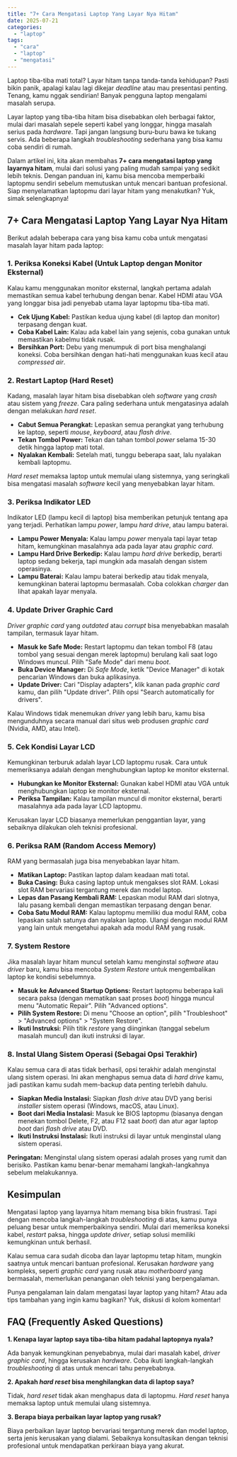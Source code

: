 ```yaml
---
title: "7+ Cara Mengatasi Laptop Yang Layar Nya Hitam"
date: 2025-07-21
categories: 
  - "laptop"
tags: 
  - "cara"
  - "laptop"
  - "mengatasi"
---
```


Laptop tiba-tiba mati total? Layar hitam tanpa tanda-tanda kehidupan? Pasti bikin panik, apalagi kalau lagi dikejar _deadline_ atau mau presentasi penting. Tenang, kamu nggak sendirian! Banyak pengguna laptop mengalami masalah serupa.

Layar laptop yang tiba-tiba hitam bisa disebabkan oleh berbagai faktor, mulai dari masalah sepele seperti kabel yang longgar, hingga masalah serius pada _hardware_. Tapi jangan langsung buru-buru bawa ke tukang servis. Ada beberapa langkah _troubleshooting_ sederhana yang bisa kamu coba sendiri di rumah.

Dalam artikel ini, kita akan membahas **7+ cara mengatasi laptop yang layarnya hitam**, mulai dari solusi yang paling mudah sampai yang sedikit lebih teknis. Dengan panduan ini, kamu bisa mencoba memperbaiki laptopmu sendiri sebelum memutuskan untuk mencari bantuan profesional. Siap menyelamatkan laptopmu dari layar hitam yang menakutkan? Yuk, simak selengkapnya!

## 7+ Cara Mengatasi Laptop Yang Layar Nya Hitam

Berikut adalah beberapa cara yang bisa kamu coba untuk mengatasi masalah layar hitam pada laptop:

### 1\. Periksa Koneksi Kabel (Untuk Laptop dengan Monitor Eksternal)

Kalau kamu menggunakan monitor eksternal, langkah pertama adalah memastikan semua kabel terhubung dengan benar. Kabel HDMI atau VGA yang longgar bisa jadi penyebab utama layar laptopmu tiba-tiba mati.

- **Cek Ujung Kabel:** Pastikan kedua ujung kabel (di laptop dan monitor) terpasang dengan kuat.
- **Coba Kabel Lain:** Kalau ada kabel lain yang sejenis, coba gunakan untuk memastikan kabelmu tidak rusak.
- **Bersihkan Port:** Debu yang menumpuk di port bisa menghalangi koneksi. Coba bersihkan dengan hati-hati menggunakan kuas kecil atau _compressed air_.

### 2\. Restart Laptop (Hard Reset)

Kadang, masalah layar hitam bisa disebabkan oleh _software_ yang _crash_ atau sistem yang _freeze_. Cara paling sederhana untuk mengatasinya adalah dengan melakukan _hard reset_.

- **Cabut Semua Perangkat:** Lepaskan semua perangkat yang terhubung ke laptop, seperti _mouse_, _keyboard_, atau _flash drive_.
- **Tekan Tombol Power:** Tekan dan tahan tombol _power_ selama 15-30 detik hingga laptop mati total.
- **Nyalakan Kembali:** Setelah mati, tunggu beberapa saat, lalu nyalakan kembali laptopmu.

_Hard reset_ memaksa laptop untuk memulai ulang sistemnya, yang seringkali bisa mengatasi masalah _software_ kecil yang menyebabkan layar hitam.

### 3\. Periksa Indikator LED

Indikator LED (lampu kecil di laptop) bisa memberikan petunjuk tentang apa yang terjadi. Perhatikan lampu _power_, lampu _hard drive_, atau lampu baterai.

- **Lampu Power Menyala:** Kalau lampu _power_ menyala tapi layar tetap hitam, kemungkinan masalahnya ada pada layar atau _graphic card_.
- **Lampu Hard Drive Berkedip:** Kalau lampu _hard drive_ berkedip, berarti laptop sedang bekerja, tapi mungkin ada masalah dengan sistem operasinya.
- **Lampu Baterai:** Kalau lampu baterai berkedip atau tidak menyala, kemungkinan baterai laptopmu bermasalah. Coba colokkan _charger_ dan lihat apakah layar menyala.

### 4\. Update Driver Graphic Card

_Driver graphic card_ yang _outdated_ atau _corrupt_ bisa menyebabkan masalah tampilan, termasuk layar hitam.

- **Masuk ke Safe Mode:** Restart laptopmu dan tekan tombol F8 (atau tombol yang sesuai dengan merek laptopmu) berulang kali saat logo Windows muncul. Pilih "Safe Mode" dari menu _boot_.
- **Buka Device Manager:** Di _Safe Mode_, ketik "Device Manager" di kotak pencarian Windows dan buka aplikasinya.
- **Update Driver:** Cari "Display adapters", klik kanan pada _graphic card_ kamu, dan pilih "Update driver". Pilih opsi "Search automatically for drivers".

Kalau Windows tidak menemukan _driver_ yang lebih baru, kamu bisa mengunduhnya secara manual dari situs web produsen _graphic card_ (Nvidia, AMD, atau Intel).

### 5\. Cek Kondisi Layar LCD

Kemungkinan terburuk adalah layar LCD laptopmu rusak. Cara untuk memeriksanya adalah dengan menghubungkan laptop ke monitor eksternal.

- **Hubungkan ke Monitor Eksternal:** Gunakan kabel HDMI atau VGA untuk menghubungkan laptop ke monitor eksternal.
- **Periksa Tampilan:** Kalau tampilan muncul di monitor eksternal, berarti masalahnya ada pada layar LCD laptopmu.

Kerusakan layar LCD biasanya memerlukan penggantian layar, yang sebaiknya dilakukan oleh teknisi profesional.

### 6\. Periksa RAM (Random Access Memory)

RAM yang bermasalah juga bisa menyebabkan layar hitam.

- **Matikan Laptop:** Pastikan laptop dalam keadaan mati total.
- **Buka Casing:** Buka casing laptop untuk mengakses slot RAM. Lokasi slot RAM bervariasi tergantung merek dan model laptop.
- **Lepas dan Pasang Kembali RAM:** Lepaskan modul RAM dari slotnya, lalu pasang kembali dengan memastikan terpasang dengan benar.
- **Coba Satu Modul RAM:** Kalau laptopmu memiliki dua modul RAM, coba lepaskan salah satunya dan nyalakan laptop. Ulangi dengan modul RAM yang lain untuk mengetahui apakah ada modul RAM yang rusak.

### 7\. System Restore

Jika masalah layar hitam muncul setelah kamu menginstal _software_ atau _driver_ baru, kamu bisa mencoba _System Restore_ untuk mengembalikan laptop ke kondisi sebelumnya.

- **Masuk ke Advanced Startup Options:** Restart laptopmu beberapa kali secara paksa (dengan mematikan saat proses _boot_) hingga muncul menu "Automatic Repair". Pilih "Advanced options".
- **Pilih System Restore:** Di menu "Choose an option", pilih "Troubleshoot" > "Advanced options" > "System Restore".
- **Ikuti Instruksi:** Pilih titik _restore_ yang diinginkan (tanggal sebelum masalah muncul) dan ikuti instruksi di layar.

### 8\. Instal Ulang Sistem Operasi (Sebagai Opsi Terakhir)

Kalau semua cara di atas tidak berhasil, opsi terakhir adalah menginstal ulang sistem operasi. Ini akan menghapus semua data di _hard drive_ kamu, jadi pastikan kamu sudah mem-backup data penting terlebih dahulu.

- **Siapkan Media Instalasi:** Siapkan _flash drive_ atau DVD yang berisi _installer_ sistem operasi (Windows, macOS, atau Linux).
- **Boot dari Media Instalasi:** Masuk ke BIOS laptopmu (biasanya dengan menekan tombol Delete, F2, atau F12 saat _boot_) dan atur agar laptop _boot_ dari _flash drive_ atau DVD.
- **Ikuti Instruksi Instalasi:** Ikuti instruksi di layar untuk menginstal ulang sistem operasi.

**Peringatan:** Menginstal ulang sistem operasi adalah proses yang rumit dan berisiko. Pastikan kamu benar-benar memahami langkah-langkahnya sebelum melakukannya.

## Kesimpulan

Mengatasi laptop yang layarnya hitam memang bisa bikin frustrasi. Tapi dengan mencoba langkah-langkah _troubleshooting_ di atas, kamu punya peluang besar untuk memperbaikinya sendiri. Mulai dari memeriksa koneksi kabel, _restart_ paksa, hingga _update driver_, setiap solusi memiliki kemungkinan untuk berhasil.

Kalau semua cara sudah dicoba dan layar laptopmu tetap hitam, mungkin saatnya untuk mencari bantuan profesional. Kerusakan _hardware_ yang kompleks, seperti _graphic card_ yang rusak atau _motherboard_ yang bermasalah, memerlukan penanganan oleh teknisi yang berpengalaman.

Punya pengalaman lain dalam mengatasi layar laptop yang hitam? Atau ada tips tambahan yang ingin kamu bagikan? Yuk, diskusi di kolom komentar!

## FAQ (Frequently Asked Questions)

**1\. Kenapa layar laptop saya tiba-tiba hitam padahal laptopnya nyala?**

Ada banyak kemungkinan penyebabnya, mulai dari masalah kabel, _driver graphic card_, hingga kerusakan _hardware_. Coba ikuti langkah-langkah _troubleshooting_ di atas untuk mencari tahu penyebabnya.

**2\. Apakah _hard reset_ bisa menghilangkan data di laptop saya?**

Tidak, _hard reset_ tidak akan menghapus data di laptopmu. _Hard reset_ hanya memaksa laptop untuk memulai ulang sistemnya.

**3\. Berapa biaya perbaikan layar laptop yang rusak?**

Biaya perbaikan layar laptop bervariasi tergantung merek dan model laptop, serta jenis kerusakan yang dialami. Sebaiknya konsultasikan dengan teknisi profesional untuk mendapatkan perkiraan biaya yang akurat.
